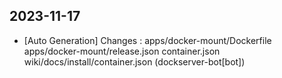 
## 2023-11-17
 * [Auto Generation] Changes : apps/docker-mount/Dockerfile apps/docker-mount/release.json container.json wiki/docs/install/container.json (dockserver-bot[bot])
